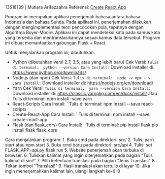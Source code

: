13518139 | Mutiara Arifazzahra
Referensi:
[Create React App](https://github.com/facebook/create-react-app)

Program ini merupakan aplikasi penerjemah bahasa antara bahasa Indonesia dan bahasa Sunda.
Pada aplikasi ini, penerjemahan dilakukan dengan mengimplementasi teori pencocokan pola,
tepatnya dengan Algoritma Boyer-Moore.
Aplikasi ini dapat mendeteksi kata pada kamus kata yang tersedia 
dan mentranslasikannya sesuai kamus data tersebut.
Program ini dibuat memanfaatkan gabungan Flask + React.

Untuk menjalankan program ini, dibutuhkan:
- Python (dibutuhkan versi 2.7, 3.5, atau yang lebih baru)
    Cek Versi: 
        ` Tulis di terminal: 
        python --version
    Cara Install:
        ` Download installer di:
        https://www.python.org/downloads/
- Node.js (dan npm)
    Cek Versi:
        ` Tulis di terminal: 
        node -v
        npm - v
    Cara Install:
        ` Download installer di:
        https://nodejs.org/en/download/
- Yarn
    Cek Versi:
        ` Tulis di terminal: 
        yarn --version
    Cara Install:
        ` Download installer di:
        https://classic.yarnpkg.com/en/docs/install/
            atau
        ` Tulis di terminal:
        npm install -save yarn
- React-Scripts
    Cara Install:
        ` Tulis di terminal:
        npm install --save react-scripts
- Create-React-App
    Cara Install:
        ` Tulis di terminal:
        npm install --save create-react-app
- Flask (dan flask_cors)
    Cara Install:
        ` Tulis di terminal:
        pip install flask
        pip install flask flask_cors
        
Cara menjalankan program:
    1. Buka cmd pada direktori:
        src/
    2. Tulis:
        yarn start
            atau
        npm start
    3. Buka cmd baru pada direktori:
        src/api
    4. Tulis:
        set FLASK_APP=api.py
        flask run
    5. Website penerjemah akan terbuka di browser.
    6. Tuliskan kalimat yang ingin diterjemahkan pada bagian "Tulis kalimat di sini!"
    7. Pilih ketentuan translasi pada bagian "Jenis Translasi"
    8. Tekan tombol "Translasi!"
    9. Hasil translasi akan tertulis di layar
    10. Jika ingin menerjemahkan kalimat lain, ulangi langkah ke-6-8